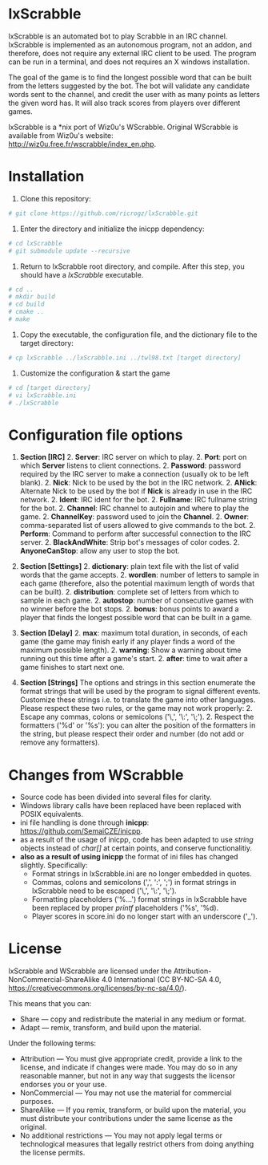 # lxScrabble

lxScrabble is an automated bot to play Scrabble in an IRC channel. lxScrabble is implemented as an autonomous program, not an addon, and therefore, does not require any external IRC client to be used. The program can be run in a terminal, and does not requires an X windows installation.

The goal of the game is to find the longest possible word that can be built from the letters suggested by the bot. The bot will validate any candidate words sent to the channel, and credit the user with as many points as letters the given word has. It will also track scores from players over different games.

lxScrabble is a *nix port of Wiz0u's WScrabble. Original WScrabble is available from Wiz0u's website: http://wiz0u.free.fr/wscrabble/index_en.php.

# Installation

1. Clone this repository:

``` bash
# git clone https://github.com/ricrogz/lxScrabble.git
```

1. Enter the directory and initialize the inicpp dependency:

``` bash
# cd lxScrabble
# git submodule update --recursive
```

1. Return to lxScrabble root directory, and compile. After this step, you should have a *lxScrabble* executable.

``` bash
# cd ..
# mkdir build
# cd build
# cmake ..
# make
```

1. Copy the executable, the configuration file, and the dictionary file to the target directory:

```bash
# cp lxScrabble ../lxScrabble.ini ../twl98.txt [target directory]
```

1. Customize the configuration & start the game

```bash
# cd [target directory]
# vi lxScrabble.ini
# ./lxScrabble
```

# Configuration file options

1. **Section \[IRC\]**
    2. **Server**: IRC server on which to play.
    2. **Port**: port on which **Server** listens to client connections.
    2. **Password**: password required by the IRC server to make a connection (usually ok to be left blank).
    2. **Nick**: Nick to be used by the bot in the IRC network.
    2. **ANick**: Alternate Nick to be used by the bot if **Nick** is already in use in the IRC network.
    2. **Ident**: IRC ident for the bot.
    2. **Fullname**: IRC fullname string for the bot.
    2. **Channel**: IRC channel to autojoin and where to play the game.
    2. **ChannelKey**: password used to join the **Channel**.
    2. **Owner**: comma-separated list of users allowed to give commands to the bot.
    2. **Perform**: Command to perform after successful connection to the IRC server.
    2. **BlackAndWhite**: Strip bot's messages of color codes.
    2. **AnyoneCanStop**: allow any user to stop the bot.

1. **Section \[Settings\]**
    2. **dictionary**: plain text file with the list of valid words that the game accepts.
    2. **wordlen**: number of letters to sample in each game (therefore, also the potential maximum length of words that can be built).
    2. **distribution**: complete set of letters from which to sample in each game.
    2. **autostop**: number of consecutive games with no winner before the bot stops.
    2. **bonus**: bonus points to award a player that finds the longest possible word that can be built in a game.

1. **Section \[Delay\]**
    2. **max**: maximum total duration, in seconds, of each game (the game may finish early if any player finds a word of the maximum possible length).
    2. **warning**: Show a warning about time running out this time after a game's start.
    2. **after**: time to wait after a game finishes to start next one.

1. **Section \[Strings\]**
The options and strings in this section enumerate the format strings that will be used by the program to signal different events. Customize these strings i.e. to translate the game into other languages. Please respect these two rules, or the game may not work properly:
    2. Escape any commas, colons or semicolons ('\\,', '\\:', '\\;').
    2. Respect the formatters ('%d' or '%s'): you can alter the position of the formatters in the string, but please respect their order and number (do not add or remove any formatters).

# Changes from WScrabble

* Source code has been divided into several files for clarity.
* Windows library calls have been replaced have been replaced with POSIX equivalents.
* ini file handling is done through **inicpp**: https://github.com/SemaiCZE/inicpp.
* as a result of the usage of inicpp, code has been adapted to use *string* objects instead of *char\[\]* at certain points, and conserve functionalitiy.
* **also as a result of using inicpp** the format of ini files has changed slightly. Specifically:
    - Format strings in lxScrabble.ini are no longer embedded in quotes.
    - Commas, colons and semicolons (',', ':', ';') in format strings in lxScrabble need to be escaped ('\\,', '\\:', '\\;').
    - Formatting placeholders ('%...') format strings in lxScrabble have been replaced by proper *printf* placeholders ('%s', '%d).
    - Player scores in score.ini do no longer start with an underscore ('_').

# License

lxScrabble and WScrabble are licensed under the Attribution-NonCommercial-ShareAlike 4.0 International (CC BY-NC-SA 4.0, https://creativecommons.org/licenses/by-nc-sa/4.0/).

This means that you can:

* Share — copy and redistribute the material in any medium or format.
* Adapt — remix, transform, and build upon the material.

Under the following terms:

* Attribution — You must give appropriate credit, provide a link to the license, and indicate if changes were made. You may do so in any reasonable manner, but not in any way that suggests the licensor endorses you or your use.
* NonCommercial — You may not use the material for commercial purposes.
* ShareAlike — If you remix, transform, or build upon the material, you must distribute your contributions under the same license as the original.
* No additional restrictions — You may not apply legal terms or technological measures that legally restrict others from doing anything the license permits.